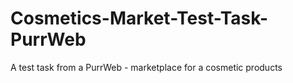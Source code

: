 # Cosmetics-Market-Test-Task-PurrWeb
 A test task from a PurrWeb - marketplace for a cosmetic products
